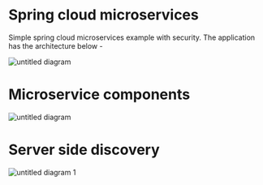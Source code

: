 # Spring cloud microservices

Simple spring cloud microservices example with security. The application has the architecture below - 


![untitled diagram](https://cloud.githubusercontent.com/assets/2116198/21046696/e7758ef6-be2b-11e6-9a36-e9d246a31ca9.png)


# Microservice components

![untitled diagram](https://cloud.githubusercontent.com/assets/2116198/21081505/8866b434-bfee-11e6-98d6-65b02464ffec.png)


# Server side discovery

![untitled diagram 1](https://cloud.githubusercontent.com/assets/2116198/21081567/e216ea84-bfef-11e6-92b6-0ca4480f630d.png)
